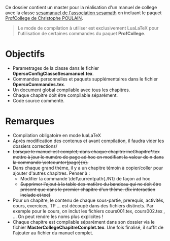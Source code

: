 Ce dossier contient un master pour la réalisation d'un manuel de college avec la classe [sesamanuel de l'association sesamath](https://www.ctan.org/pkg/sesamanuel) en incluant le paquet [ProfCollege de Christophe POULAIN](https://ctan.org/pkg/profcollege).

> Le mode de compilation à utiliser est exclusivement LuaLaTeX pour l'utilisation de certaines commandes du paquet **ProfCollege**.

# Objectifs

- Parametrages de la classe dans le fichier **0persoConfigClasseSesamanuel.tex**.
- Commandes personnelles et paquets supplémentaires dans le fichier **0persoCommandes.tex**.
- Un document global compilable avec tous les chapitres.
- Chaque chapitre doit être compilable séparément.
- Code source commenté.

# Remarques 

- Compilation obligatoire en mode luaLaTeX
- Après modification des contenus et avant compilation, il faudra vider les dossiers corrections/
- ~~Lorsque le manuel est complet, dans chaque chapitre incChapitre*.tex mettre à jour le numéro de page ad hoc en modifiant la valeur de n dans la commande \setcounter{page}{n}.~~
- Dans chaque grand thème, il y a un chapitre témoin à copier/coller pour ajouter d'autres chapitres. Penser à :
    - Modifier la commande \def\currentpath{./N1} de façon ad hoc
    - ~~Supprimer l'ajout à la table des matière du bandeau qui ne doit être présent que dans le premier chapitre d'un thème. (fix interaction include et toc)~~
- Pour un chapitre, le contenu de chaque sous-partie, prerequis, activités, cours, exercices, TP ... est découpé dans des fichiers distincts. Par exemple pour le cours, on inclut les fichiers cours001.tex, cours002.tex , ... On peut rendre les noms plus explicites !
- Chaque chapitre est compilable séparément dans son dossier via le fichier **MasterCollegeChapitreComplet.tex**. Une fois finalisé, il suffit de l'ajouter au fichier du manuel complet.